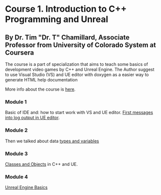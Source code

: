 # Course 1. Introduction to C++ Programming and Unreal
## By Dr. Tim "Dr. T" Chamillard, Associate Professor from  University of Colorado System at Coursera

The course is a part of specialization that aims to teach some basics of development video games by C++ and Unreal Engine. The Author suggest to use Visual Studio (VS) and UE editor with doxygen as a easier way to generate HTML help documentation

More info about the course is [here](https://www.coursera.org/learn/introductionprogrammingunreal/home/info).

### Module 1

Basic of IDE and: how to start work with VS and UE editor. [First messages into log output in UE editor](/Course_1_Introduction/Module_1/First_UElog_output.md).


### Module 2

Then we talked about data [types and variables](/Course_1_Introduction/Module_2/Data_Types.md)


### Module 3

[Classes and Objects](/Course_1_Introduction/Module_3/Classes_and_Objects.md) in C++ and UE.

### Module 4
[Unreal Engine Basics](/Course_1_Introduction/Module_4/Interface_UEeditore.md)

